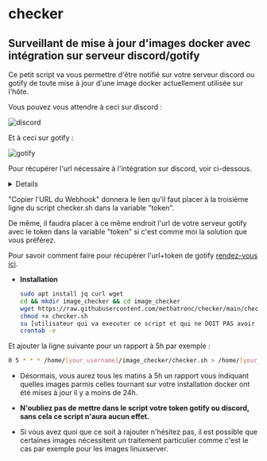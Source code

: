 # checker
## Surveillant de mise à jour d'images docker avec intégration sur serveur discord/gotify

Ce petit script va vous permettre d'être notifié sur votre serveur discord ou gotify de toute mise à jour d'une image docker actuellement utilisée sur l'hôte.

Vous pouvez vous attendre à ceci sur discord :

![discord](https://user-images.githubusercontent.com/58328740/135635968-d73e27e8-2bcf-458d-959e-a4a82d1f994d.png)


Et à ceci sur gotify :

![gotify](https://user-images.githubusercontent.com/58328740/135636875-5e8f9611-6797-4e63-b70f-c5c16285999e.png)


Pour récupérer l'url nécessaire à l'intégration sur discord, voir ci-dessous.

<details>
  
![First](https://user-images.githubusercontent.com/58328740/134774122-ea3a12c8-13c3-42be-b93a-1d8880ecd8ec.png)
  
![Then](https://user-images.githubusercontent.com/58328740/134737215-1642581e-d109-4fcf-8c5c-0db47e28f886.png)
   
![Then](https://user-images.githubusercontent.com/58328740/134737233-01f0fa86-2766-4de8-8e75-bee694798dcb.png)
   
</details>

"Copier l'URL du Webhook" donnera le lien qu'il faut placer à la troisième ligne du script checker.sh dans la variable "token".

De même, il faudra placer à ce même endroit l'url de votre serveur gotify avec le token dans la variable "token" si c'est comme moi la solution que vous préférez.

Pour savoir comment faire pour récupérer l'url+token de gotify [rendez-vous ici](https://gotify.net/docs/pushmsg).

* **Installation**

   ``` bash
   sudo apt install jq curl wget
   cd && mkdir image_checker && cd image_checker
   wget https://raw.githubusercontent.com/methatronc/checker/main/checker.sh
   chmod +x checker.sh
   su [utilisateur qui va executer ce script et qui ne DOIT PAS avoir le moindre privilège superflu car nous traitons des données externes]
   crontab -e
   ```
Et ajouter la ligne suivante pour un rapport à 5h par exemple :
   ``` bash
   0 5 * * * /home/[your_username]/image_checker/checker.sh > /home/[your_username]/image_checker/cron.log 2>&1
   ```
* Désormais, vous aurez tous les matins à 5h un rapport vous indiquant quelles images parmis celles tournant sur votre installation docker ont été mises à jour il y a moins de 24h.

* **N'oubliez pas de mettre dans le script votre token gotify ou discord, sans cela ce script n'aura aucun effet.**

* Si vous avez quoi que ce soit à rajouter n'hésitez pas, il est possible que certaines images nécessitent un traitement particulier comme c'est le cas par exemple pour les images linuxserver.
